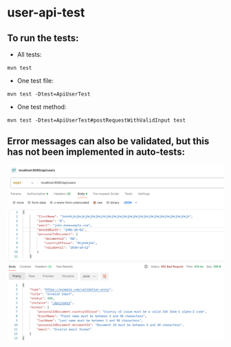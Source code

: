 # user-api-test

## To run the tests:

- All tests:
```
mvn test
```
- One test file:
```
mvn test -Dtest=ApiUserTest
```
- One test method:
```
mvn test -Dtest=ApiUserTest#postRequestWithValidInput test
```
## Error messages can also be validated, but this has not been implemented in auto-tests:
![alt text](image-1.png)

